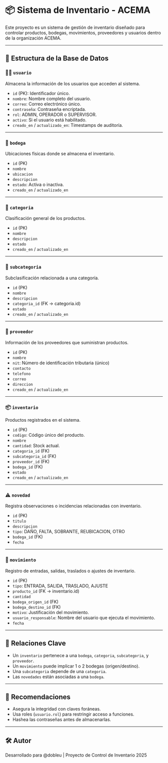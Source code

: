 
# 📦 Sistema de Inventario - ACEMA

Este proyecto es un sistema de gestión de inventario diseñado para controlar productos, bodegas, movimientos, proveedores y usuarios dentro de la organización ACEMA.

---

## 📘 Estructura de la Base de Datos

### 🧑‍💼 `usuario`
Almacena la información de los usuarios que acceden al sistema.

- `id` (PK): Identificador único.
- `nombre`: Nombre completo del usuario.
- `correo`: Correo electrónico único.
- `contraseña`: Contraseña encriptada.
- `rol`: ADMIN, OPERADOR o SUPERVISOR.
- `activo`: Si el usuario está habilitado.
- `creado_en` / `actualizado_en`: Timestamps de auditoría.

---

### 🏢 `bodega`
Ubicaciones físicas donde se almacena el inventario.

- `id` (PK)
- `nombre`
- `ubicacion`
- `descripcion`
- `estado`: Activa o inactiva.
- `creado_en` / `actualizado_en`

---

### 📂 `categoria`
Clasificación general de los productos.

- `id` (PK)
- `nombre`
- `descripcion`
- `estado`
- `creado_en` / `actualizado_en`

---

### 📁 `subcategoria`
Subclasificación relacionada a una categoría.

- `id` (PK)
- `nombre`
- `descripcion`
- `categoria_id` (FK → categoria.id)
- `estado`
- `creado_en` / `actualizado_en`

---

### 🧾 `proveedor`
Información de los proveedores que suministran productos.

- `id` (PK)
- `nombre`
- `nit`: Número de identificación tributaria (único)
- `contacto`
- `telefono`
- `correo`
- `direccion`
- `creado_en` / `actualizado_en`

---

### 📦 `inventario`
Productos registrados en el sistema.

- `id` (PK)
- `codigo`: Código único del producto.
- `nombre`
- `cantidad`: Stock actual.
- `categoria_id` (FK)
- `subcategoria_id` (FK)
- `proveedor_id` (FK)
- `bodega_id` (FK)
- `estado`
- `creado_en` / `actualizado_en`

---

### ⚠️ `novedad`
Registra observaciones o incidencias relacionadas con inventario.

- `id` (PK)
- `titulo`
- `descripcion`
- `tipo`: DAÑO, FALTA, SOBRANTE, REUBICACION, OTRO
- `bodega_id` (FK)
- `fecha`

---

### 🔄 `movimiento`
Registro de entradas, salidas, traslados o ajustes de inventario.

- `id` (PK)
- `tipo`: ENTRADA, SALIDA, TRASLADO, AJUSTE
- `producto_id` (FK → inventario.id)
- `cantidad`
- `bodega_origen_id` (FK)
- `bodega_destino_id` (FK)
- `motivo`: Justificación del movimiento.
- `usuario_responsable`: Nombre del usuario que ejecuta el movimiento.
- `fecha`

---

## 🔗 Relaciones Clave
- Un `inventario` pertenece a una `bodega`, `categoria`, `subcategoria`, y `proveedor`.
- Un `movimiento` puede implicar 1 o 2 bodegas (origen/destino).
- Una `subcategoria` depende de una `categoria`.
- Las `novedades` están asociadas a una `bodega`.

---

## 🧠 Recomendaciones
- Asegura la integridad con claves foráneas.
- Usa roles (`usuario.rol`) para restringir acceso a funciones.
- Hashea las contraseñas antes de almacenarlas.

---

## 🛠️ Autor
Desarrollado para @dobleu | Proyecto de Control de Inventario 2025
